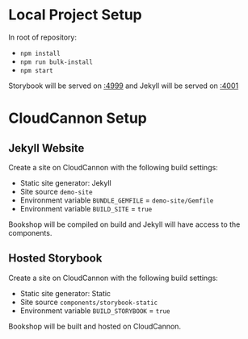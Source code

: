 # Local Project Setup

In root of repository:  
- `npm install`
- `npm run bulk-install`
- `npm start` 

Storybook will be served on [:4999](https://localhost:4999) and Jekyll will be served on [:4001](https://localhost:4001)

# CloudCannon Setup

## Jekyll Website

Create a site on CloudCannon with the following build settings:  
- Static site generator: Jekyll
- Site source `demo-site`
- Environment variable `BUNDLE_GEMFILE` = `demo-site/Gemfile`
- Environment variable `BUILD_SITE` = `true`

Bookshop will be compiled on build and Jekyll will have access to the components.

## Hosted Storybook

Create a site on CloudCannon with the following build settings:  
- Static site generator: Static
- Site source `components/storybook-static`
- Environment variable `BUILD_STORYBOOK` = `true`

Bookshop will be built and hosted on CloudCannon.
